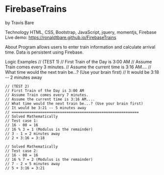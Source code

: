 # FirebaseTrains
by Travis Bare

Technology
HTML, CSS, Bootstrap, JavaScript, jquery, momentjs, Firebase
Live demo: https://ronaldtbare.github.io/FirebaseTrains

About
Program allows users to enter train information and calculate arrival time. 
Data is persistent using Firebase.

Logic Examples 
 // (TEST 1)
    // First Train of the Day is 3:00 AM
    // Assume Train comes every 3 minutes.
    // Assume the current time is 3:16 AM....
    // What time would the next train be...? (Use your brain first)
    // It would be 3:18 -- 2 minutes away

    // (TEST 2)
    // First Train of the Day is 3:00 AM
    // Assume Train comes every 7 minutes.
    // Assume the current time is 3:16 AM....
    // What time would the next train be...? (Use your brain first)
    // It would be 3:21 -- 5 minutes away
    // ==========================================================
    // Solved Mathematically
    // Test case 1:
    // 16 - 00 = 16
    // 16 % 3 = 1 (Modulus is the remainder)
    // 3 - 1 = 2 minutes away
    // 2 + 3:16 = 3:18

    // Solved Mathematically
    // Test case 2:
    // 16 - 00 = 16
    // 16 % 7 = 2 (Modulus is the remainder)
    // 7 - 2 = 5 minutes away
    // 5 + 3:16 = 3:21